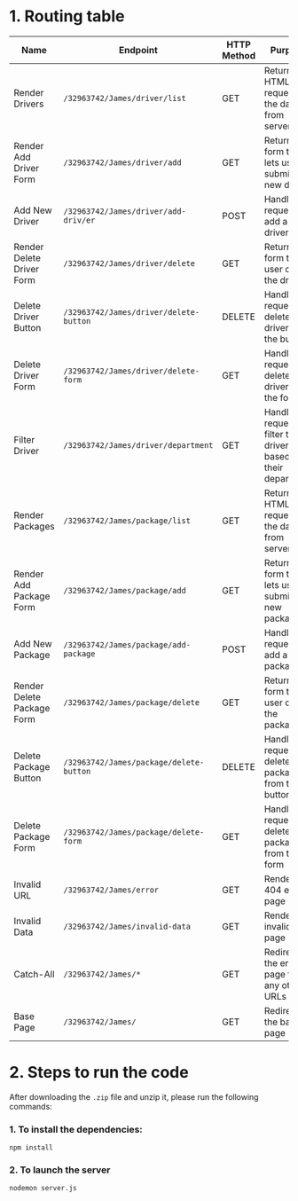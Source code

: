 # 1. Routing table

| Name                       | Endpoint                                | HTTP Method | Purpose                                                            | Handler                   | Example URL                                                         |
| -------------------------- | --------------------------------------- | ----------- | ------------------------------------------------------------------ | ------------------------- | ------------------------------------------------------------------- |
| Render Drivers             | `/32963742/James/driver/list`           | GET         | Return the HTML that requests the data from server                 | `renderDrivers`           | `localhost:8080/32963742/James/list`                                |
| Render Add Driver Form     | `/32963742/James/driver/add`            | GET         | Return the form that lets user submit a new driver                 | `renderAddDriverForm`     | `localhost:8080/32963742/James/add`                                 |
| Add New Driver             | `/32963742/James/driver/add-driv/er`    | POST        | Handle the request to add a new driver                             | `addNewDriver`            | `localhost:8080/32963742/James/add-driver`                          |
| Render Delete Driver Form  | `/32963742/James/driver/delete`         | GET         | Return the form to let user delete the driver                      | `renderDeleteDriverForm`  | `localhost:8080/32963742/James/delete`                              |
| Delete Driver Button       | `/32963742/James/driver/delete-button`  | DELETE      | Handle the request to delete the driver from the button            | `deleteDriverButton`      | `localhost:8080/32963742/James/delete-button?id=D58-32-YYT`         |
| Delete Driver Form         | `/32963742/James/driver/delete-form`    | GET         | Handle the request to delete the driver from the form              | `deleteDriverForm`        | `localhost:8080/32963742/James/delete-form?id=D58-32-YYT`           |
| Filter Driver              | `/32963742/James/driver/department`     | GET         | Handle the request to filter the drivers based on their department | `filterDriver`            | `localhost:8080/32963742/James/department`                          |
| Render Packages            | `/32963742/James/package/list`          | GET         | Return the HTML that requests the data from server                 | `renderPackages`          | `localhost:8080/32963742/James/package/list`                        |
| Render Add Package Form    | `/32963742/James/package/add`           | GET         | Return the form that lets user submit a new package                | `renderAddPackageForm`    | `localhost:8080/32963742/James/package/add`                         |
| Add New Package            | `/32963742/James/package/add-package`   | POST        | Handle the request to add a new package                            | `addNewPackage`           | `localhost:8080/32963742/James/package/add-package`                 |
| Render Delete Package Form | `/32963742/James/package/delete`        | GET         | Return the form to let user delete the package                     | `renderDeletePackageForm` | `localhost:8080/32963742/James/package/delete`                      |
| Delete Package Button      | `/32963742/James/package/delete-button` | DELETE      | Handle the request to delete the package from the button           | `deletePackageButton`     | `localhost:8080/32963742/James/package/delete-button?id=POZ-JN-727` |
| Delete Package Form        | `/32963742/James/package/delete-form`   | GET         | Handle the request to delete the package from the form             | `deletePackageForm`       | `localhost:8080/32963742/James/package/delete-form?id=POZ-JN-727`   |
| Invalid URL                | `/32963742/James/error`                 | GET         | Render the 404 error page                                          | `renderErrorPage`         | `localhost:8080/32963742/James/error`                               |
| Invalid Data               | `/32963742/James/invalid-data`          | GET         | Render the invalid data page                                       | `renderInvalidDataPage`   | `localhost:8080/32963742/James/invalid-data`                        |
| Catch-All                  | `/32963742/James/*`                     | GET         | Redirect to the error page for any other URLs                      | `redirect404`             | `localhost:8080/32963742/James/any-other-url`                       |
| Base Page                  | `/32963742/James/`                      | GET         | Redirect to the base page                                          | `renderIndex`             | `localhost:8080/32963742/James/`                                    |

# 2. Steps to run the code

After downloading the `.zip` file and unzip it, please run the following commands:

### 1. To install the dependencies:
```
npm install
```

### 2. To launch the server
```
nodemon server.js
```
